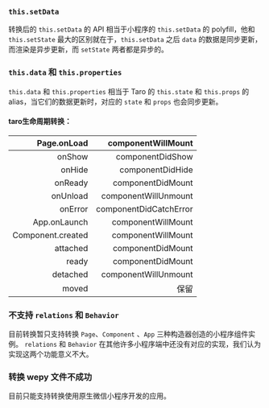 ### `this.setData`

转换后的 `this.setData` 的 API 相当于小程序的 `this.setData` 的 polyfill，他和 `this.setState` 最大的区别就在于，`this.setData` 之后 `data` 的数据是同步更新，而渲染是异步更新，而 `setState` 两者都是异步的。

### `this.data` 和 `this.properties`

`this.data` 和 `this.properties` 相当于 Taro 的 `this.state` 和 `this.props` 的 alias，当它们的数据更新时，对应的 `state` 和 `props` 也会同步更新。

#### taro生命周期转换：

|       Page.onLoad |     componentWillMount |
| ----------------: | ---------------------: |
|            onShow |       componentDidShow |
|            onHide |       componentDidHide |
|           onReady |      componentDidMount |
|          onUnload |   componentWillUnmount |
|           onError | componentDidCatchError |
|      App.onLaunch |     componentWillMount |
| Component.created |     componentWillMount |
|          attached |      componentDidMount |
|             ready |      componentDidMount |
|          detached |   componentWillUnmount |
|             moved |                   保留 |

### 不支持 `relations` 和 `Behavior`

目前转换暂只支持转换 `Page`、`Component` 、`App` 三种构造器创造的小程序组件实例。 `relations` 和 `Behavior` 在其他许多小程序端中还没有对应的实现，我们认为实现这两个功能意义不大。

### 转换 wepy 文件不成功

目前只能支持转换使用原生微信小程序开发的应用。